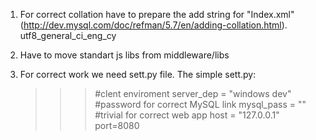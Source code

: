 1. For correct collation have to prepare the add string for "Index.xml" (http://dev.mysql.com/doc/refman/5.7/en/adding-collation.html). utf8_general_ci_eng_cy
2. Have to move standart js libs from middleware/libs
3. For correct work we need sett.py file. The simple sett.py:

    >>> #clent enviroment
    >>> server_dep = "windows dev"
    >>> #password for correct MySQL link
    >>> mysql_pass = ""
    >>> #trivial for correct web app
    >>> host = "127.0.0.1"
    >>> port=8080
